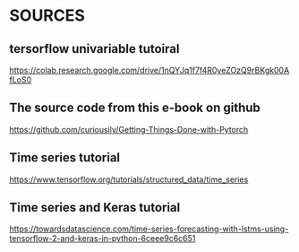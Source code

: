 # SOURCES


## tersorflow univariable tutoiral

https://colab.research.google.com/drive/1nQYJq1f7f4R0yeZOzQ9rBKgk00AfLoS0

## The source code from this e-book on github

https://github.com/curiousily/Getting-Things-Done-with-Pytorch

## Time series tutorial

https://www.tensorflow.org/tutorials/structured_data/time_series

## Time series and Keras tutorial

https://towardsdatascience.com/time-series-forecasting-with-lstms-using-tensorflow-2-and-keras-in-python-6ceee9c6c651
